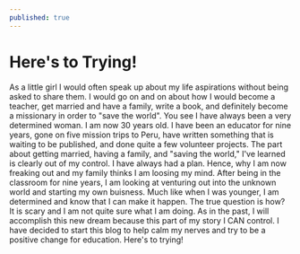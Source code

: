 ```yaml
---
published: true
---
```



# Here's to Trying!

As a little girl I would often speak up about my life aspirations without being asked to share them.  I would go on and on about how I would become a teacher, get married and have a family, write a book, and definitely become a missionary in order to "save the world".  You see I have always been a very determined woman.  I am now 30 years old.  I have been an educator for nine years, gone on five mission trips to Peru, have written something that is waiting to be published, and done quite a few volunteer projects.  The part about getting married, having a family, and "saving the world," I've learned is clearly out of my control.  I have always had a plan.  Hence, why I am now freaking out and my family thinks I am loosing my mind.  After being in the classroom for nine years, I am looking at venturing out into the unknown world and starting my own buisness.  Much like when I was younger, I am determined and know that I can make it happen.  The true question is how?  It is scary and I am not quite sure what I am doing.  As in the past,  I will accomplish this new dream because this part of my story I CAN control.  I have decided to start this blog to help calm my nerves and try to be a positive change for education.  Here's to trying!
